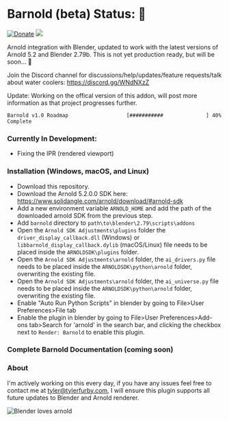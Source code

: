 # Barnold (beta) Status: :green_heart: 
[![Donate](https://img.shields.io/badge/Donate-PayPal-green.svg)](https://www.paypal.com/cgi-bin/webscr?cmd=_s-xclick&hosted_button_id=5D8ZMMACFUX36)
![](https://cdn.rawgit.com/tyler-furby/barnold/master/arnold%20logo.svg)

Arnold integration with Blender, updated to work with the latest versions of Arnold 5.2 and Blender 2.79b. This is not yet production ready, but will be soon... :balloon:

Join the Discord channel for discussions/help/updates/feature requests/talk about water coolers: https://discord.gg/WNdNXzZ

Update: Working on the offical version of this addon, will post more information as that project progresses further.

```
Barnold v1.0 Roadmap                   [###########              ] 40% Complete
```
### Currently In Development: 
- Fixing the IPR (rendered viewport)

### Installation (Windows, macOS, and Linux)
- Download this repository.
- Download the Arnold 5.2.0.0 SDK here: https://www.solidangle.com/arnold/download/#arnold-sdk
- Add a new environment variable `ARNOLD_HOME` and add the path of the downloaded arnold SDK from the previous step. 
- Add `barnold` directory to `path\to\blender\2.79\scripts\addons`
- Open the `Arnold SDK Adjustments\plugins` folder the `driver_display_callback.dll` (Windows) or `libbarnold_display_callback.dylib` (macOS/Linux) file needs to be placed inside the `ARNOLDSDK\plugins` folder.
- Open the `Arnold SDK Adjustments\arnold` folder, the `ai_drivers.py` file needs to be placed inside the `ARNOLDSDK\python\arnold` folder, overwriting the existing file.
- Open the `Arnold SDK Adjustments\arnold` folder, the `ai_universe.py` file needs to be placed inside the `ARNOLDSDK\python\arnold` folder, overwriting the existing file. 
- Enable "Auto Run Python Scripts" in blender by going to File>User Preferences>File tab 
- Enable the plugin in blender by going to File>User Preferences>Add-ons tab>Search for 'arnold' in the search bar, and clicking the checkbox next to `Render: Barnold` to enable this plugin.

### Complete Barnold Documentation (coming soon)

### About
I'm actively working on this every day, if you have any issues feel free to contact me at tyler@tylerfurby.com,
I will ensure this plugin supports all future updates to Blender and Arnold renderer.

![Blender loves arnold](https://cdn.rawgit.com/tyler-furby/Furby-Studios-Website-Files/a449e03a/images/Untitled-1.png)
